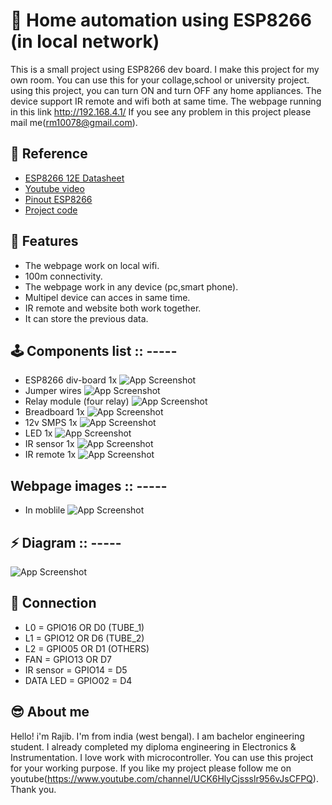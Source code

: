 
# 🤖️ Home automation using ESP8266 (in local network)

This is a small project using ESP8266 dev board. I make this project for my own room.
You can use this for your collage,school or university project. using this project,
you can turn ON and turn OFF any home appliances. The device support IR remote
and wifi both at same time. The webpage running in this link http://192.168.4.1/ If you see any problem in 
this project please mail me(rm10078@gmail.com).


## 📕️ Reference

 - [ESP8266 12E Datasheet](https://www.google.com/url?sa=t&rct=j&q=&esrc=s&source=web&cd=&cad=rja&uact=8&ved=2ahUKEwjB1IXWga71AhWb3jgGHab2BYwQFnoECAcQAQ&url=https%3A%2F%2Fcomponents101.com%2Fsites%2Fdefault%2Ffiles%2F2021-09%2FESP12E-Datasheet.pdf&usg=AOvVaw0hyY6MwmY1rjhH-MzWvhCW)
 - [Youtube video]()
 - [Pinout ESP8266](https://github.com/rm10078/control_home_appliances_with_esp8266/blob/main/images/mode_mcu_esp8266.png?raw=true)
 - [Project code](https://github.com/rm10078/control_home_appliances_with_esp8266/blob/main/esp8266_code/esp8266_code.ino)


## 🔋️ Features

- The webpage work on local wifi.
- 100m connectivity.
- The webpage work in any device (pc,smart phone).
- Multipel device can acces in same time.
- IR remote and website both work together.
- It can store the previous data.


## 🕹️ Components list :: -----
- ESP8266 div-board 1x
![App Screenshot](https://github.com/rm10078/control_home_appliances_with_esp8266/blob/main/images/esp8266.jpg?raw=true)
- Jumper wires
![App Screenshot](https://github.com/rm10078/control_home_appliances_with_esp8266/blob/main/images/jumper_wire.jpg?raw=true)
- Relay module (four relay)
![App Screenshot](https://github.com/rm10078/control_home_appliances_with_esp8266/blob/main/images/relay_module.jpg?raw=true)
- Breadboard 1x
![App Screenshot](https://github.com/rm10078/control_home_appliances_with_esp8266/blob/main/images/breadboard.jpg?raw=true)
- 12v SMPS 1x
![App Screenshot](https://github.com/rm10078/control_home_appliances_with_esp8266/blob/main/images/12v_SMPS.jpg?raw=true)
- LED 1x
![App Screenshot](https://github.com/rm10078/control_home_appliances_with_esp8266/blob/main/images/LED_1.jpg?raw=true)
- IR sensor 1x
![App Screenshot](https://github.com/rm10078/control_home_appliances_with_esp8266/blob/main/images/IR_sensor.jpg?raw=true)
- IR remote 1x
![App Screenshot](https://github.com/rm10078/control_home_appliances_with_esp8266/blob/main/images/IR_remote.jpg?raw=true)

## Webpage images :: -----
- In moblile
![App Screenshot](https://github.com/rm10078/control_home_appliances_with_esp8266/blob/main/images/webs.jpeg?raw=true)
## ⚡️ Diagram  :: -----
![App Screenshot](https://github.com/rm10078/control_home_appliances_with_esp8266/blob/main/images/esp_home_auto.jpg?raw=true)

## 🔌️ Connection 

- L0 = GPIO16 OR D0 (TUBE_1)
- L1 = GPIO12 OR D6 (TUBE_2)
- L2 = GPIO05 OR D1 (OTHERS)
- FAN = GPIO13 OR D7
- IR sensor = GPIO14 = D5
- DATA LED = GPIO02 = D4


## 😎️ About me 

Hello! i'm Rajib. I'm from india (west bengal). I am bachelor engineering student.
I already completed my diploma engineering in Electronics & Instrumentation. I love work with microcontroller.
You can use this project for your working purpose. If you like my project please follow me on youtube(https://www.youtube.com/channel/UCK6HlyCjssslr956vJsCFPQ).
Thank you.
